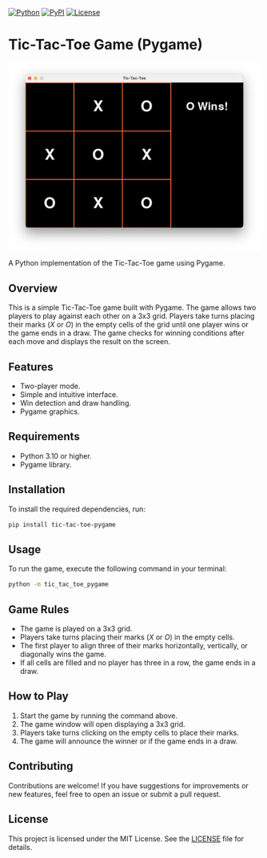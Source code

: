 [![Python](https://img.shields.io/pypi/pyversions/tic-tac-toe-pygame.svg)](https://badge.fury.io/py/tic-tac-toe-pygame)
[![PyPI](https://badge.fury.io/py/tic-tac-toe-pygame.svg)](https://badge.fury.io/py/tic-tac-toe-pygame)
[![License](https://img.shields.io/github/license/giansimone/tic-tac-toe-pygame)](https://github.com/giansimone/tic-tac-toe-pygame/blob/main/LICENSE)

# Tic-Tac-Toe Game (Pygame) 

![Tic-Tac-Toe game screenshot](assets/tictactoe-screenshot.png)

A Python implementation of the Tic-Tac-Toe game using Pygame.

## Overview

This is a simple Tic-Tac-Toe game built with Pygame. The game allows two players to play against each other on a 3x3 grid. Players take turns placing their marks (_X_ or _O_) in the empty cells of the grid until one player wins or the game ends in a draw. The game checks for winning conditions after each move and displays the result on the screen.

## Features

- Two-player mode.
- Simple and intuitive interface.
- Win detection and draw handling.
- Pygame graphics.

## Requirements

- Python 3.10 or higher.
- Pygame library.

## Installation

To install the required dependencies, run:

```bash
pip install tic-tac-toe-pygame
```

## Usage

To run the game, execute the following command in your terminal:

```bash
python -m tic_tac_toe_pygame
```

## Game Rules

- The game is played on a 3x3 grid.
- Players take turns placing their marks (_X_ or _O_) in the empty cells.
- The first player to align three of their marks horizontally, vertically, or diagonally wins the game.
- If all cells are filled and no player has three in a row, the game ends in a draw.

## How to Play

1. Start the game by running the command above.
2. The game window will open displaying a 3x3 grid.
3. Players take turns clicking on the empty cells to place their marks.
4. The game will announce the winner or if the game ends in a draw.

## Contributing

Contributions are welcome! If you have suggestions for improvements or new features, feel free to open an issue or submit a pull request.

## License

This project is licensed under the MIT License. See the [LICENSE](LICENSE) file for details.
